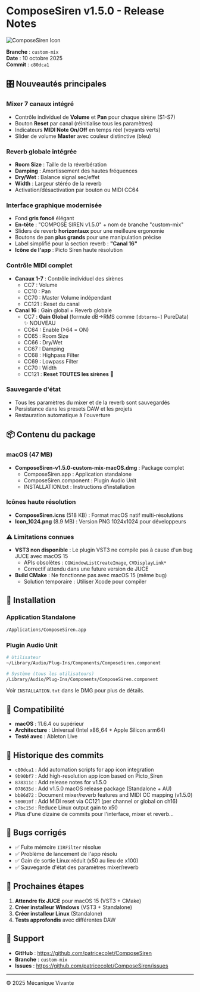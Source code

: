 # ComposeSiren v1.5.0 - Release Notes

![ComposeSiren Icon](https://github.com/patricecolet/ComposeSiren/releases/download/v1.5.0/Icon_1024.png)

**Branche** : `custom-mix`  
**Date** : 10 octobre 2025  
**Commit** : `c80dca1`

## 🎛️ Nouveautés principales

### Mixer 7 canaux intégré
- Contrôle individuel de **Volume** et **Pan** pour chaque sirène (S1-S7)
- Bouton **Reset** par canal (réinitialise tous les paramètres)
- Indicateurs **MIDI Note On/Off** en temps réel (voyants verts)
- Slider de volume **Master** avec couleur distinctive (bleu)

### Reverb globale intégrée
- **Room Size** : Taille de la réverbération
- **Damping** : Amortissement des hautes fréquences
- **Dry/Wet** : Balance signal sec/effet
- **Width** : Largeur stéréo de la reverb
- Activation/désactivation par bouton ou MIDI CC64

### Interface graphique modernisée
- Fond **gris foncé** élégant
- **En-tête** : "COMPOSE SIREN v1.5.0" + nom de branche "custom-mix"
- Sliders de reverb **horizontaux** pour une meilleure ergonomie
- Boutons de pan **plus grands** pour une manipulation précise
- Label simplifié pour la section reverb : **"Canal 16"**
- **Icône de l'app** : Picto Siren haute résolution

### Contrôle MIDI complet
- **Canaux 1-7** : Contrôle individuel des sirènes
  - CC7 : Volume
  - CC10 : Pan
  - CC70 : Master Volume indépendant
  - CC121 : Reset du canal
- **Canal 16** : Gain global + Reverb globale
  - CC7 : **Gain Global** (formule dB→RMS comme `[dbtorms~]` PureData) ✨ NOUVEAU
  - CC64 : Enable (≥64 = ON)
  - CC65 : Room Size
  - CC66 : Dry/Wet
  - CC67 : Damping
  - CC68 : Highpass Filter
  - CC69 : Lowpass Filter
  - CC70 : Width
  - CC121 : **Reset TOUTES les sirènes** 🔄

### Sauvegarde d'état
- Tous les paramètres du mixer et de la reverb sont sauvegardés
- Persistance dans les presets DAW et les projets
- Restauration automatique à l'ouverture

## 📦 Contenu du package

### macOS (47 MB)
- **ComposeSiren-v1.5.0-custom-mix-macOS.dmg** : Package complet
  - ComposeSiren.app : Application standalone
  - ComposeSiren.component : Plugin Audio Unit
  - INSTALLATION.txt : Instructions d'installation

### Icônes haute résolution
- **ComposeSiren.icns** (518 KB) : Format macOS natif multi-résolutions
- **Icon_1024.png** (8.9 MB) : Version PNG 1024x1024 pour développeurs

### ⚠️ Limitations connues
- **VST3 non disponible** : Le plugin VST3 ne compile pas à cause d'un bug JUCE avec macOS 15
  - APIs obsolètes : `CGWindowListCreateImage`, `CVDisplayLink*`
  - Correctif attendu dans une future version de JUCE
- **Build CMake** : Ne fonctionne pas avec macOS 15 (même bug)
  - Solution temporaire : Utiliser Xcode pour compiler

## 🔧 Installation

### Application Standalone
```bash
/Applications/ComposeSiren.app
```

### Plugin Audio Unit
```bash
# Utilisateur
~/Library/Audio/Plug-Ins/Components/ComposeSiren.component

# Système (tous les utilisateurs)
/Library/Audio/Plug-Ins/Components/ComposeSiren.component
```

Voir `INSTALLATION.txt` dans le DMG pour plus de détails.

## 🎯 Compatibilité

- **macOS** : 11.6.4 ou supérieur
- **Architecture** : Universal (Intel x86_64 + Apple Silicon arm64)
- **Testé avec** : Ableton Live

## 📝 Historique des commits

- `c80dca1` : Add automation scripts for app icon integration
- `9b90bf7` : Add high-resolution app icon based on Picto_Siren
- `878311c` : Add release notes for v1.5.0
- `078635d` : Add v1.5.0 macOS release package (Standalone + AU)
- `bb86d72` : Document mixer/reverb features and MIDI CC mapping (v1.5.0)
- `500010f` : Add MIDI reset via CC121 (per channel or global on ch16)
- `c7bc15d` : Reduce Linux output gain to x50
- Plus d'une dizaine de commits pour l'interface, mixer et reverb...

## 🐛 Bugs corrigés

- ✅ Fuite mémoire `IIRFilter` résolue
- ✅ Problème de lancement de l'app résolu
- ✅ Gain de sortie Linux réduit (x50 au lieu de x100)
- ✅ Sauvegarde d'état des paramètres mixer/reverb

## 🚀 Prochaines étapes

1. **Attendre fix JUCE** pour macOS 15 (VST3 + CMake)
2. **Créer installeur Windows** (VST3 + Standalone)
3. **Créer installeur Linux** (Standalone)
4. **Tests approfondis** avec différentes DAW

## 📧 Support

- **GitHub** : https://github.com/patricecolet/ComposeSiren
- **Branche** : `custom-mix`
- **Issues** : https://github.com/patricecolet/ComposeSiren/issues

---

© 2025 Mécanique Vivante


